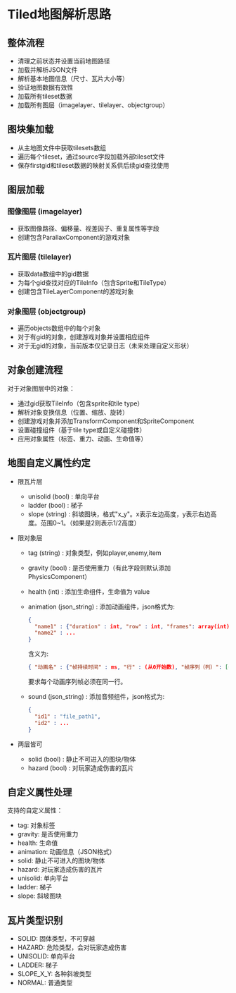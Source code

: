 # Tiled地图解析思路

## 整体流程

- 清理之前状态并设置当前地图路径
- 加载并解析JSON文件
- 解析基本地图信息（尺寸、瓦片大小等）
- 验证地图数据有效性
- 加载所有tileset数据
- 加载所有图层（imagelayer、tilelayer、objectgroup）

## 图块集加载

- 从主地图文件中获取tilesets数组
- 遍历每个tileset，通过source字段加载外部tileset文件
- 保存firstgid和tileset数据的映射关系供后续gid查找使用

## 图层加载

### 图像图层 (imagelayer)

- 获取图像路径、偏移量、视差因子、重复属性等字段
- 创建包含ParallaxComponent的游戏对象

### 瓦片图层 (tilelayer)

- 获取data数组中的gid数据
- 为每个gid查找对应的TileInfo（包含Sprite和TileType）
- 创建包含TileLayerComponent的游戏对象

### 对象图层 (objectgroup)

- 遍历objects数组中的每个对象
- 对于有gid的对象，创建游戏对象并设置相应组件
- 对于无gid的对象，当前版本仅记录日志（未来处理自定义形状）

## 对象创建流程

对于对象图层中的对象：

- 通过gid获取TileInfo（包含sprite和tile type）
- 解析对象变换信息（位置、缩放、旋转）
- 创建游戏对象并添加TransformComponent和SpriteComponent
- 设置碰撞组件（基于tile type或自定义碰撞体）
- 应用对象属性（标签、重力、动画、生命值等）

## 地图自定义属性约定

- 限瓦片层
  - unisolid (bool) : 单向平台
  - ladder (bool) : 梯子
  - slope (string) : 斜坡图块，格式"x_y"。x表示左边高度，y表示右边高度。范围0~1。（如果是2则表示1/2高度）

- 限对象层
  - tag (string) : 对象类型，例如player,enemy,item
  - gravity (bool) : 是否使用重力（有此字段则默认添加 PhysicsComponent）
  - health (int) : 添加生命组件，生命值为 value
  - animation (json_string) : 添加动画组件，json格式为:

    ```json
    {
      "name1" : {"duration" : int, "row" : int, "frames": array(int)},
      "name2" : ...
    } 
    ```

    含义为:

    ```json
    { "动画名" : {"帧持续时间" : ms, "行" : (从0开始数), "帧序列（列）": [0,1,2...]} }
    ```

    要求每个动画序列帧必须在同一行。
  - sound (json_string) : 添加音频组件，json格式为:

    ```json
    {
      "id1" : "file_path1",
      "id2" : ...
    } 
    ```

- 两层皆可
  - solid (bool) : 静止不可进入的图块/物体
  - hazard (bool) : 对玩家造成伤害的瓦片

## 自定义属性处理

支持的自定义属性：

- tag: 对象标签
- gravity: 是否使用重力
- health: 生命值
- animation: 动画信息（JSON格式）
- solid: 静止不可进入的图块/物体
- hazard: 对玩家造成伤害的瓦片
- unisolid: 单向平台
- ladder: 梯子
- slope: 斜坡图块

## 瓦片类型识别

- SOLID: 固体类型，不可穿越
- HAZARD: 危险类型，会对玩家造成伤害
- UNISOLID: 单向平台
- LADDER: 梯子
- SLOPE_X_Y: 各种斜坡类型
- NORMAL: 普通类型
